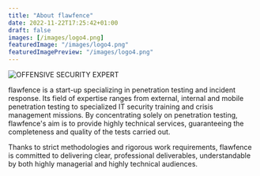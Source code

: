 ```yaml
---
title: "About flawfence"
date: 2022-11-22T17:25:42+01:00
draft: false
images: [/images/logo4.png]
featuredImage: "/images/logo4.png"
featuredImagePreview: "/images/logo4.png"
---
```


![OFFENSIVE SECURITY EXPERT](/images/flawfence-en.png)

flawfence is a start-up specializing in penetration testing and incident response. Its field of expertise ranges from external, internal and mobile penetration testing to specialized IT security training and crisis management missions. By concentrating solely on penetration testing, flawfence's aim is to provide highly technical services, guaranteeing the completeness and quality of the tests carried out.

Thanks to strict methodologies and rigorous work requirements, flawfence is committed to delivering clear, professional deliverables, understandable by both highly managerial and highly technical audiences.